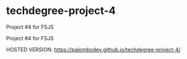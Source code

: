 # techdegree-project-4
Project #4 for FSJS

Project #4 for FSJS

HOSTED VERSION: https://palombodev.github.io/techdegree-project-4/
